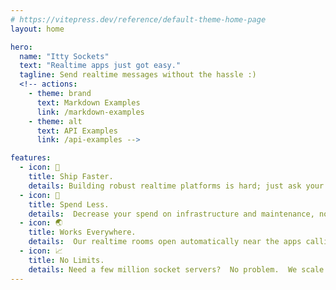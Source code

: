 ```yaml
---
# https://vitepress.dev/reference/default-theme-home-page
layout: home

hero:
  name: "Itty Sockets"
  text: "Realtime apps just got easy."
  tagline: Send realtime messages without the hassle :)
  <!-- actions:
    - theme: brand
      text: Markdown Examples
      link: /markdown-examples
    - theme: alt
      text: API Examples
      link: /api-examples -->

features:
  - icon: 🚀
    title: Ship Faster.
    details: Building robust realtime platforms is hard; just ask your dev team. Instead of rolling your own socket servers, just borrow ours and skip the setup!
  - icon: 🤑
    title: Spend Less.
    details:  Decrease your spend on infrastructure and maintenance, not to mention the engineering talent to keep them running.
  - icon: 🌏
    title: Works Everywhere.
    details:  Our realtime rooms open automatically near the apps calling them.  Anywhere in the world.
  - icon: 📈
    title: No Limits.
    details: Need a few million socket servers?  No problem.  We scale infinitely. Now you can too.
---
```

